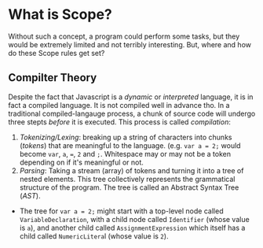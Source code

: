 # What is Scope?
Without such a concept, a program could perform some tasks, but they would be extremely limited and not terribly interesting. But, where and how do these Scope rules get set?

## Compilter Theory
Despite the fact that Javascript is a _dynamic_ or _interpreted_ language, it is in fact a compiled language. It is not compiled well in advance tho. In a traditional compiled-langauge process, a chunk of source code will undergo three stepts _before_ it is executed. This process is called _compilation_:
1. *Tokenizing/Lexing*: breaking up a string of characters into chunks (_tokens_) that are meaningful to the language. (e.g. `var a = 2;` would become `var`, `a`, `=`, `2` and `;`. Whitespace may or may not be a token depending on if it's meaningful or not. 
2. *Parsing*: Taking a stream (array) of tokens and turning it into a tree of nested elements. This tree collectively represents the grammatical structure of the program. The tree is called an Abstract Syntax Tree (_AST_). 
 * The tree for `var a = 2;` might start with a top-level node called `VariableDeclaration`, with a child node called `Identifier` (whose value is `a`), and another child called `AssignmentExpression` which itself has a child called `NumericLitera`l (whose value is `2`).
